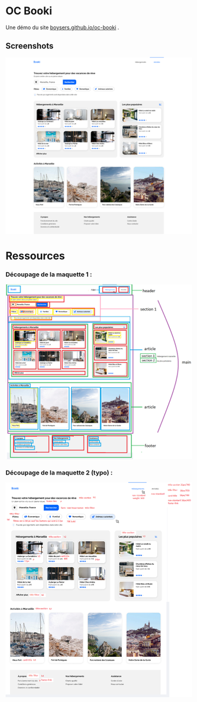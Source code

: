 # OC Booki

Une démo du site [boysers.github.io/oc-booki](https://boysers.github.io/oc-booki) .

## Screenshots

![homepage booki](screenshots/homepage-booki.png)

# Ressources

### Découpage de la maquette 1 :

![découpage de la maquette 1](ressources/decoupage-desktop.png)

### Découpage de la maquette 2 (typo) :
![découpage de la maquette 2](ressources/decoupage-balise-html.png)
